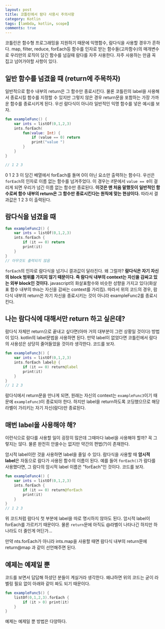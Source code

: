 ```yaml
---
layout: post
title: 코틀린에서 람다 사용시 주의사항
category: Kotlin
tags: [lambda, kotlin, scope]
comments: true
---
```


코틀린은 함수형 프로그래밍을 지원하기 때문에 익명함수, 람다식을 사용할 경우가 흔하다. map, filter, reduce, forEach등 함수를 인자로 받는 함수들(고차함수)의 매개변수로 우리만의 로직이 담긴 함수를 넘길때 람다를 자주 사용한다. 자주 사용하는 만큼 꼭 집고 넘어가야할 사항이 있다.

## 일반 함수를 넘겼을 때 (return에 주목하자)
일반적으로 함수 내부의 return은 그 함수만 종료시킨다. 물론 코틀린의 label을 사용해서 종료시킬 함수를 지정할 수 있지만 그렇지 않은 경우 return문을 포함하는 가장 가까운 함수를 종료시키게 된다. 우선 람다식이 아니라 일반적인 익명 함수를 넣은 예시를 보자.
```kotlin
fun exampleFunc() {
    var ints = listOf(0,1,2,3)  
    ints.forEach(
        fun(value: Int) {
            if (value == 0) return
            print("value ")
        }
    }
}

// 1 2 3
```
0 1 2 3 이 담긴 배열에서 forEach를 돌며 0이 아닌 요소만 출력하는 함수다. 우선은 `forEach`의 인자로 이름 없는 함수를 넘겨주었다. 이 경우는 if문에서 `value == 0`이 걸리게 되면 우리가 넘긴 이름 없는 함수만 종료된다. **이것은 맨 처음 말했듯이 일반적인 함수로써 함수 내부의 return은 그 함수만 종료시킨다는 원칙에 맞는 현상이다.** 따라서 결과값은 1 2 3 이 출력된다.

## 람다식을 넘겼을 때
```kotlin
fun exampleFunc2() {
    var ints = listOf(0,1,2,3)
    ints.forEach {
        if (it == 0) return
        print(it)
    }  
}
// 아무것도 출력되지 않음
```
`forEach`의 인자로 람다식을 넘기니 결과값이 달라진다. 왜 그럴까? **람다식은 자기 자신의 block 범위를 가지지 않기 때문이다. 즉 람다식 내부의 context는 자신을 감싸고 있는 외부 block인 것이다.** javascript의 화살표함수와 비슷한 성향을 가지고 있다(화살표 함수 내부의 this는 자신을 감싸는 context를 가리킴). 따라서 위의 코드의 경우, 람다식 내부의 return은 자기 자신을 종료시키는 것이 아니라 exampleFunc2를 종료시킨다.

## 나는 람다식에 대해서만 return 하고 싶은데?
람다식 자체만 return으로 끝내고 싶다면(아마 거의 대부분이 그런 상황일 것이다) 방법이 있다. kotlin의 label문법을 사용하면 된다. 만약 label이 없었다면 코틀린에서 람다의 사용성은 상당히 줄어들었을 것이라 생각한다. 코드를 보자.

```kotlin
fun exampleFunc3() {
    var ints = listOf(0,1,2,3)
    ints.forEach label@ {
        if (it == 0) return@label
        print(it)
    }
}
// 1 2 3
```
람다식에서 return문을 만나게 되면, 원래는 자신의 context는 `exampleFunc3`이기 때문에 `exampleFunc3`이 종료되야 한다. 하지만 label을 return하도록 코딩했으므로 해당 라벨이 가리키는 자기 자신(람다)만 종료된다.

## 매번 label을 사용해야 해?
이런식으로 람다를 사용할 일이 굉장히 많은데 그때마다 label을 사용해야 할까? 꼭 그렇지는 않다. 물론 완전히 안쓸수는 없지만 약간의 편법(?)이 존재한다. 

암시적 label이란 것을 사용하면 label을 줄일 수 있다. 람다식을 사용할 때 **암시적 label**은 자동으로 람다가 사용된 함수의 이름이 된다. 예를 들어 `forEach()`가 람다를 사용했다면, 그 람다의 암시적 label 이름은 "forEach"인 것이다. 코드를 보자.
```kotlin
fun exampleFunc4() {
    var ints = listOf(0,1,2,3)
    ints.forEach {
        if (it == 0) return@forEach
        print(it)
    }
}
// 1 2 3
```
위 코드처럼 람다식 첫 부분에 label을 따로 명시하지 않아도 된다. 암시적 label이 forEach를 가르키기 때문이다. 물론 `return`문에 아직도 @라벨이 나타나긴 하지만 하나라도 더 줄인게 어딘가... 

만약 nts.forEach가 아니라 ints.map을 사용할 때면 람다식 내부의 return문에 return@map 과 같이 선언해주면 된다.

## 예제는 예제일 뿐
코드를 보면서 답답해 하셨던 분들이 계실거라 생각한다. 왜냐하면 위의 코드는 굳이 라벨링 필요 없이 아래와 같이 짜도 되기 때문이다.
```kotlin
fun exampleFunc5() {
    listOf(0,1,2,3).forEach {
        if (it > 0) print(it)
    }
}
```
예제는 예제일 뿐 방법은 다양하다.